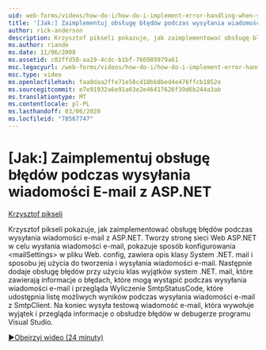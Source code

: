 ```yaml
---
uid: web-forms/videos/how-do-i/how-do-i-implement-error-handling-when-sending-email-with-aspnet
title: '[Jak:] Zaimplementuj obsługę błędów podczas wysyłania wiadomości E-mail za pomocą ASP.NET | Microsoft Docs'
author: rick-anderson
description: Krzysztof pikseli pokazuje, jak zaimplementować obsługę błędów podczas wysyłania wiadomości e-mail z ASP.NET. Tworzy stronę sieci Web ASP.NET w celu wysłania wiadomości e-mail, pokazuje sposób konfigurowania & lt...
ms.author: riande
ms.date: 11/06/2008
ms.assetid: c02ffd50-aa19-4cdc-b1bf-760989979a61
msc.legacyurl: /web-forms/videos/how-do-i/how-do-i-implement-error-handling-when-sending-email-with-aspnet
msc.type: video
ms.openlocfilehash: faa0daa2ffe71e58cd18bb8bed4e476ffcb1852e
ms.sourcegitcommit: e7e91932a6e91a63e2e46417626f39d6b244a3ab
ms.translationtype: MT
ms.contentlocale: pl-PL
ms.lasthandoff: 03/06/2020
ms.locfileid: "78567747"
---
```

# <a name="how-do-i-implement-error-handling-when-sending-email-with-aspnet"></a>[Jak:] Zaimplementuj obsługę błędów podczas wysyłania wiadomości E-mail z ASP.NET

[Krzysztof pikseli](https://twitter.com/chrispels)

Krzysztof pikseli pokazuje, jak zaimplementować obsługę błędów podczas wysyłania wiadomości e-mail z ASP.NET. Tworzy stronę sieci Web ASP.NET w celu wysłania wiadomości e-mail, pokazuje sposób konfigurowania &lt;mailSettings&gt; w pliku Web. config, zawiera opis klasy System .NET. mail i sposobu jej użycia do tworzenia i wysyłania wiadomości e-mail. Następnie dodaje obsługę błędów przy użyciu klas wyjątków system .NET. mail, które zawierają informacje o błędach, które mogą wystąpić podczas wysyłania wiadomości e-mail i przegląda Wyliczenie SmtpStatusCode, które udostępnia listę możliwych wyników podczas wysyłania wiadomości e-mail z SmtpClient. Na koniec wysyła testową wiadomość e-mail, która wywołuje wyjątek i przegląda informacje o obsłudze błędów w debugerze programu Visual Studio.

[&#9654;Obejrzyj wideo (24 minuty)](https://channel9.msdn.com/Blogs/ASP-NET-Site-Videos/how-do-i-implement-error-handling-when-sending-email-with-aspnet)
